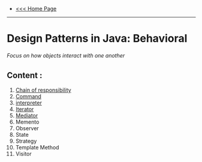 - [<<< Home Page](../../README.md)
---

# Design Patterns in Java: Behavioral
###### Focus on how objects interact with one another 


## Content :
1. [Chain of responsibility](content/chain_of_responsibility.md)
2. [Command](content/command.md)
3. [interpreter](content/interpreter.md)
4. [Iterator](content/iterator.md)
5. [Mediator](content/mediator.md) 
6. Memento
7. Observer
8. State
9. Strategy
10. Template Method
11. Visitor

